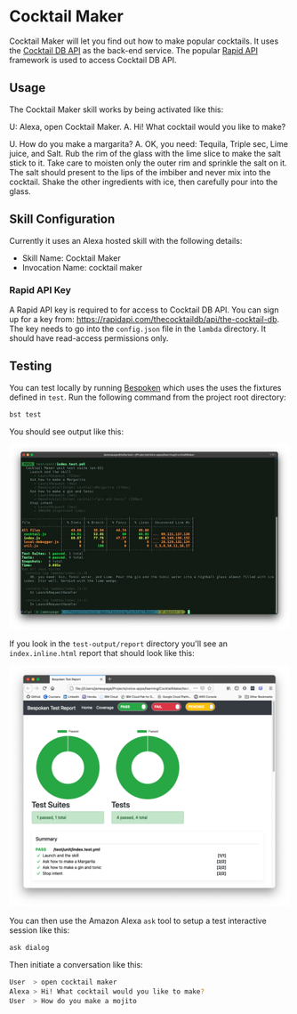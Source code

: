 # Cocktail Maker

Cocktail Maker will let you find out how to make popular cocktails. It uses the [Cocktail DB API](https://www.thecocktaildb.com/) as the back-end service. The popular [Rapid API](https://rapidapi.com/thecocktaildb/api/the-cocktail-db) framework is used to access Cocktail DB API.

## Usage

The Cocktail Maker skill works by being activated like this:

U: Alexa, open Cocktail Maker.
A. Hi! What cocktail would you like to make?

U. How do you make a margarita?
A. OK, you need: Tequila, Triple sec, Lime juice, and Salt. Rub the rim of the glass with the lime slice to make the salt stick to it. Take care to moisten only the outer rim and sprinkle the salt on it. The salt should present to the lips of the imbiber and never mix into the cocktail. Shake the other ingredients with ice, then carefully pour into the glass.

## Skill Configuration

Currently it uses an Alexa hosted skill with the following details:

* Skill Name: Cocktail Maker
* Invocation Name: cocktail maker

### Rapid API Key

A Rapid API key is required to for access to Cocktail DB API. You can sign up for a key from: https://rapidapi.com/thecocktaildb/api/the-cocktail-db. The key needs to go into the `config.json` file in the `lambda` directory. It should have read-access permissions only. 

## Testing

You can test locally by running [Bespoken](https://read.bespoken.io/unit-testing/getting-started/) which uses the uses the fixtures defined in `test`. Run the following command from the project root directory:

```bash
bst test
```

You should see output like this:

![Bespoken test](bst-test.jpg)

If you look in the `test-output/report` directory you'll see an `index.inline.html` report that should look like this:

![Bespoken test report](bst-test-report.png)

You can then use the Amazon Alexa `ask` tool to setup a test interactive session like this:

```bash
ask dialog
```

Then initiate a conversation like this:

```bash
User  > open cocktail maker
Alexa > Hi! What cocktail would you like to make?
User  > How do you make a mojito
```
